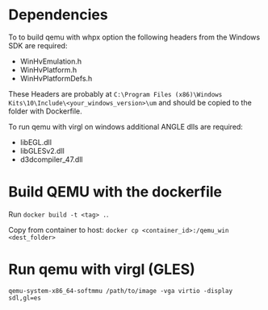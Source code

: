 # Dependencies

To to build qemu with whpx option the following headers from the Windows SDK are required:

- WinHvEmulation.h
- WinHvPlatform.h
- WinHvPlatformDefs.h

These Headers are probably at `C:\Program Files (x86)\Windows Kits\10\Include\<your_windows_version>\um` and should be copied to the folder with Dockerfile.

To run qemu with virgl on windows additional ANGLE dlls are required:    

- libEGL.dll
- libGLESv2.dll
- d3dcompiler_47.dll

# Build QEMU with the dockerfile

Run `docker build -t <tag> .`.

Copy from container to host: `docker cp <container_id>:/qemu_win <dest_folder>`

# Run qemu with virgl (GLES)

`qemu-system-x86_64-softmmu /path/to/image -vga virtio -display sdl,gl=es`